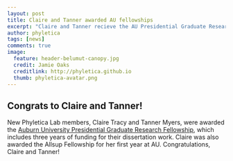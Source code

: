 ```yaml
---
layout: post
title: Claire and Tanner awarded AU fellowships
excerpt: "Claire and Tanner recieve the AU Presidential Graduate Research Fellowship"
author: phyletica
tags: [news]
comments: true
image:
  feature: header-belumut-canopy.jpg
  credit: Jamie Oaks
  creditlink: http://phyletica.github.io
  thumb: phyletica-avatar.png
---
```


## Congrats to Claire and Tanner!

New Phyletica Lab members, Claire Tracy and Tanner Myers, were awarded the
[Auburn University Presidential Graduate Research Fellowship](http://graduate.auburn.edu/au-presidential-graduate-research-fellowships/),
which includes three years of funding for their dissertation work.
Claire was also awarded the Allsup Fellowship for her first year at AU.
Congratulations, Claire and Tanner!
